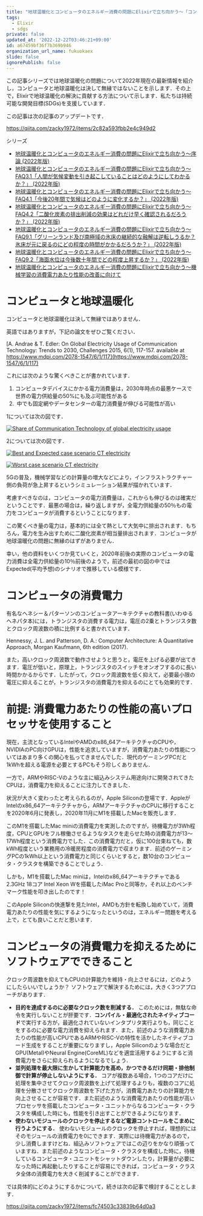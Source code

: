 ```yaml
---
title: "地球温暖化とコンピュータのエネルギー消費の問題にElixirで立ち向かう〜「コンピュータと地球温暖化は\L決して無縁ではない」(2022年版)"
tags:
  - Elixir
  - sdgs
private: false
updated_at: '2022-12-22T03:46:21+09:00'
id: a67459bf36f7b369b946
organization_url_name: fukuokaex
slide: false
ignorePublish: false
---
```

この記事シリーズでは地球温暖化の問題について2022年現在の最新情報を紹介し，コンピュータと地球温暖化は決して無縁ではないことを示します．その上で，Elixirで地球温暖化の解決に貢献する方法について示します．私たちは持続可能な開発目標(SDGs)を支援しています．

この記事は次の記事のアップデートです．

https://qiita.com/zacky1972/items/2c82a593fbb2e4c949d2

シリーズ

* [地球温暖化とコンピュータのエネルギー消費の問題にElixirで立ち向かう〜序論 (2022年版)](https://qiita.com/zacky1972/items/536e93af8404ed63b382)
* [地球温暖化とコンピュータのエネルギー消費の問題にElixirで立ち向かう〜FAQ3.1「人間が気候変動を引き起こしていることはどのようにしてわかるか？」 (2022年版)](https://qiita.com/zacky1972/items/1d998a17ba63ac714342)
* [地球温暖化とコンピュータのエネルギー消費の問題にElixirで立ち向かう〜FAQ4.1「今後20年間で気候はどのように変化するか？」 (2022年版)](https://qiita.com/zacky1972/items/0d0e1f1c2bf773c7557a)
* [地球温暖化とコンピュータのエネルギー消費の問題にElixirで立ち向かう〜FAQ4.2「二酸化炭素の排出削減の効果はどれだけ早く確認されるだろうか？」 (2022年版)](https://qiita.com/zacky1972/items/d395c82938482c8962bd)
* [地球温暖化とコンピュータのエネルギー消費の問題にElixirで立ち向かう〜FAQ9.1「グリーンランド及び南極域の氷床の継続的な融解は逆転しうるか？氷床が元に戻るのにどの程度の時間がかかるだろうか？」 (2022年版)](https://qiita.com/zacky1972/items/19194e55af677524d0ce)
* [地球温暖化とコンピュータのエネルギー消費の問題にElixirで立ち向かう〜FAQ9.2「海面水位は今後数十年間でどの程度上昇するか？」 (2022年版)](https://qiita.com/zacky1972/items/f4ed1bb4dd45f7d1e326)
* [地球温暖化とコンピュータのエネルギー消費の問題にElixirで立ち向かう〜機械学習の消費電力あたり性能の改善に向けて](https://qiita.com/zacky1972/items/fc74503c33839b64d0a3)


# コンピュータと地球温暖化

コンピュータと地球温暖化は決して無縁ではありません．


英語ではありますが，下記の論文をぜひご覧ください．

[A. Andrae & T. Edler: On Global Electricity Usage of Communication Technology: Trends to 2030, Challenges 2015, 6(1), 117-157. available at https://www.mdpi.com/2078-1547/6/1/117](https://www.mdpi.com/2078-1547/6/1/117)

これには次のような驚くべきことが書かれています．

1. コンピュータデバイスにかかる電力消費量は，2030年時点の最悪ケースで世界の電力供給量の50%にも及ぶ可能性がある
2.  中でも固定網やデータセンターの電力消費量が伸びる可能性が高い 

1については次の図です．

[![Share of Communication Technology of global electricity usage](https://qiita-image-store.s3.ap-northeast-1.amazonaws.com/0/55223/396f658d-43e6-cc7c-f65d-33cd956a1cbc.png)](https://www.mdpi.com/challenges/challenges-06-00117/article_deploy/html/images/challenges-06-00117-g008.png)

2については次の図です．

[![Best and Expected case scenario CT electricity](https://qiita-image-store.s3.ap-northeast-1.amazonaws.com/0/55223/c5c49b5d-c090-4962-03b6-5cd2021bf0d9.png)](https://www.mdpi.com/challenges/challenges-06-00117/article_deploy/html/images/challenges-06-00117-g009a.png)

[![Worst case scenario CT electricity](https://qiita-image-store.s3.ap-northeast-1.amazonaws.com/0/55223/83da2a5d-6154-e6c2-4db0-a65972e63734.png)](https://www.mdpi.com/challenges/challenges-06-00117/article_deploy/html/images/challenges-06-00117-g009b.png)


5Gの普及，機械学習などの計算量の増大などにより，インフラストラクチャー側の負荷が急上昇するというシミュレーション結果が描かれています．

考慮すべきなのは，コンピュータの電力消費量は，これからも伸びるのは確実だということです．最悪の場合は，繰り返しますが，全電力供給量の50％もの電力をコンピュータが消費するということになります．

この驚くべき量の電力は，基本的には全て熱として大気中に排出されます．もちろん，電力を生み出すために二酸化炭素が相当量排出されます．コンピュータが地球温暖化の問題に無縁のはずがありません．

幸い，他の資料をいくつか見ていくと，2020年前後の実際のコンピュータの電力消費は全電力供給量の10％前後のようで，前述の最初の図の中ではExpected(平均予想)のシナリオで推移している模様です．

# コンピュータの消費電力

有名なヘネシー＆パターソンのコンピュータアーキテクチャの教科書(いわゆるヘネパタ本)には，トランジスタの消費する電力は，電圧の2乗とトランジスタ数とクロック周波数の積に比例すると書かれています．

Hennessy, J. L. and Patterson, D. A.: Computer Architecture: A Quantitative Approach, Morgan Kaufmann, 6th edition (2017). 

また，高いクロック周波数で動作させようと思うと，電圧を上げる必要が出てきます．電圧が低いと，原理上，トランジスタのスイッチをオンオフするのに長い時間かかるからです．したがって，クロック周波数を低く抑えて，必要最小限の電圧に抑えることが，トランジスタの消費電力を抑えるのにとても効果的です．

# 前提: 消費電力あたりの性能の高いプロセッサを使用すること

現在，主流となっているIntelやAMDのx86_64アーキテクチャのCPUや，NVIDIAのPC向けGPUは，性能を追求していますが，消費電力あたりの性能についてはあまり多くの関心を払ってきませんでした．現代のゲーミングPCだと1kWhを超える電源を必要とするPCもそう珍しくありません．

一方で，ARMやRISC-Vのような主に組込みシステム用途向けに開発されてきたCPUは，消費電力を抑えることに注力してきました．

状況が大きく変わったと考えられるのが，Apple Siliconの登場です．AppleがIntelのx86_64アーキテクチャから，ARMアーキテクチャのCPUに移行することを2020年6月に発表し，2020年11月にM1を搭載したMacを販売します．

このM1を搭載したMac miniの消費電力を実測したのですが，待機電力が3Wh程度，CPUとGPUをフル稼働させるようなタスクを走らせた時の消費電力が13〜17Wh程度という消費電力でした．この消費電力だと，仮に100台束ねても，数kWh程度という業務用の冷暖房程度の消費電力で収まります．前述のゲーミングPCの1kWh以上という消費電力と同じくらいとすると，数10台のコンピュータ・クラスタを構築できることでしょう．

しかも，M1を搭載したMac miniは，Intelのx86_64アーキテクチャである2.3GHz 18コア Intel Xeon Wを搭載したiMac Proと同等か，それ以上のベンチマーク性能を叩き出したのです！

このApple Siliconの快進撃を見たIntel，AMDも方針を転換し始めていて，消費電力あたりの性能を気にするようになったというのは，エネルギー問題を考える上で，とても良いことだと思います．

# コンピュータの消費電力を抑えるためにソフトウェアでできること

クロック周波数を抑えてもCPUの計算能力を維持・向上させるには，どのようにしたらいいでしょうか？ ソフトウェアで解決するためには，大きく3つアプローチがあります．

* **目的を達成するのに必要なクロック数を削減する．** このためには，無駄な命令を実行しないことが肝要です．**コンパイル・最適化されたネイティブコード**で実行する方が，最適化されていないインタプリタ実行よりも，同じことをするのに必要な電力消費を抑えられます．また，前述のような消費電力あたりの性能が高いCPUであるARMやRISC-Vの特性を活かしたネイティブコード生成をすることが重要になりますし，Apple Siliconのような場合だとGPU(Metal)やNeural Engine(CoreML)などを適宜活用するようにすると消費電力をさらに抑えられるようになるでしょう．
* **並列処理を最大限に生かして計算能力を高め，かつできるだけ同期・排他制御で計算が停止しないようにする．** コアが複数ある場合，1つのコアだけに処理を集中させてクロック周波数を上げて処理するよりも，複数のコアに処理を分散させてクロック周波数を下げた方が，消費電力あたりの計算能力を向上させることが容易です．また前述のような消費電力あたりの性能が高いプロセッサを搭載したコンピュータ・ユニットからなるコンピュータ・クラスタを構成した時にも，性能を引き出すことができるようになります．
* **使わないモジュールのクロックを停止するなど電源コントロールをこまめに行うようにする．** 使わないモジュールのクロックを停止すれば，理想的にはそのモジュールの消費電力を0にできます．実際には待機電力があるので，少し消費しますけどね．組込みソフトウェアではこの辺りをかなり頑張っていますね．また前述のようなコンピュータ・クラスタを構成した時に，待機しているコンピュータ・ユニットをシャットダウンしたり，計算量が必要になった時に再起動したりすることが容易にできれば，コンピュータ・クラスタ全体の消費電力を大きく削減することができます．

では具体的にどのようにするかについて，続きは次の記事で検討することとします．

https://qiita.com/zacky1972/items/fc74503c33839b64d0a3

